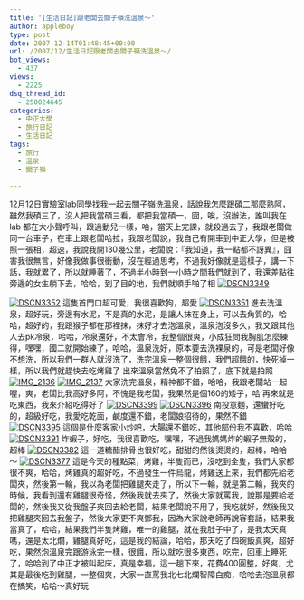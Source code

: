 ```yaml
---
title: '[生活日記]跟老闆去關子嶺洗溫泉～'
author: appleboy
type: post
date: 2007-12-14T01:48:45+00:00
url: /2007/12/生活日記跟老闆去關子嶺洗溫泉～/
bot_views:
  - 437
views:
  - 2225
dsq_thread_id:
  - 250024645
categories:
  - 中正大學
  - 旅行日記
  - 生活日記
tags:
  - 旅行
  - 溫泉
  - 關子嶺

---
```

12月12日實驗室lab同學找我一起去關子嶺洗溫泉，話說我怎麼跟碩二那麼熟阿，雖然我碩三了，沒人把我當碩三看，都把我當碩一，囧，唉，沒辦法，誰叫我在 lab 都在大小聲呼叫，跟過動兒一樣，哈，當天上完課，就殺過去了，我跟老闆做同一台車子，在車上跟老闆哈拉，我跟老闆說，我自己有開車到中正大學，但是被照一張相，超速，我說我開130幾公里，老闆說：『我知道，我一點都不訝異』，囧害我很無言，好像我做事很衝動，沒在經過思考，不過我好像就是這樣子，講一下話，我就累了，所以就睡著了，不過半小時到一小時之間我們就到了，我還差點往旁邊的女生躺下去，哈哈，到了目的地，我們就順手啪了相 [<img src="https://i1.wp.com/farm3.static.flickr.com/2221/2109064784_4763bda563.jpg?resize=500%2C375&#038;ssl=1" alt="DSCN3349" data-recalc-dims="1" />][1] <!--more-->

[<img src="https://i1.wp.com/farm3.static.flickr.com/2019/2108289361_b5de0831ff.jpg?resize=500%2C375&#038;ssl=1" alt="DSCN3352" data-recalc-dims="1" />][2] 這隻首門口超可愛，我很喜歡狗，超愛 [<img src="https://i0.wp.com/farm3.static.flickr.com/2073/2108289103_236756d084.jpg?resize=500%2C375&#038;ssl=1" alt="DSCN3351" data-recalc-dims="1" />][3] 進去洗溫泉，超好玩，旁邊有水泥，不是真的水泥，是讓人抹在身上，可以去角質的，哈哈，超好的，我跟猴子都在那裡抹，抹好才去泡溫泉，溫泉泡沒多久，我又跟其他人去pk冷泉，哈哈，冷泉還好，不太會冷，我整個很爽，小成狂問我胸肌怎麼練得，嘿嘿，國二就開始練了，哈哈，溫泉洗好，原本要去洗裸泉的，可是老闆好像不想洗，所以我們一群人就沒洗了，洗完溫泉一整個很餓，我們超餓的，快死掉一樣，所以我們就趕快去吃烤雞了 出來溫泉當然免不了拍照了，底下就是拍照 [<img src="https://i0.wp.com/farm3.static.flickr.com/2064/2108285377_f014b4877b.jpg?resize=500%2C375&#038;ssl=1" alt="IMG_2136" data-recalc-dims="1" />][4] [<img src="https://i2.wp.com/farm3.static.flickr.com/2077/2109059538_5c5f40b750.jpg?resize=500%2C375&#038;ssl=1" alt="IMG_2137" data-recalc-dims="1" />][5] 大家洗完溫泉，精神都不錯，哈哈，我跟老闆站一起喔，爽，老闆比我高好多阿，不愧是我老闆，我果然是個160的矮子，哈 再來就是吃東西，我來介紹吃得好了 [<img src="https://i2.wp.com/farm3.static.flickr.com/2338/2109080066_c1cb21775c.jpg?resize=500%2C375&#038;ssl=1" alt="DSCN3399" data-recalc-dims="1" />][6] [<img src="https://i1.wp.com/farm3.static.flickr.com/2110/2109079098_a313fbe853.jpg?resize=500%2C375&#038;ssl=1" alt="DSCN3396" data-recalc-dims="1" />][7] 南投意麵，還蠻好吃的，超級好吃，我愛吃乾面，鹹度還不錯，老闆娘招待的，果然不錯 [<img src="https://i2.wp.com/farm3.static.flickr.com/2287/2108302569_d9e0c7c745.jpg?resize=500%2C375&#038;ssl=1" alt="DSCN3395" data-recalc-dims="1" />][8] 這個是什麼客家小炒吧，大腸還不錯吃，其他部份我不喜歡，哈哈 [<img src="https://i2.wp.com/farm3.static.flickr.com/2328/2109077542_fc8b7214c3.jpg?resize=500%2C375&#038;ssl=1" alt="DSCN3391" data-recalc-dims="1" />][9] 炸蝦子，好吃，我很喜歡吃，嘿嘿，不過我媽媽炸的蝦子無殼的，超棒 [<img src="https://i1.wp.com/farm3.static.flickr.com/2005/2108298443_2e2061d1a5.jpg?resize=500%2C375&#038;ssl=1" alt="DSCN3382" data-recalc-dims="1" />][10] 這一道糖醋排骨也很好吃，甜甜的然後燙燙的，超棒，哈哈～ [<img src="https://i2.wp.com/farm3.static.flickr.com/2014/2109072930_9bf91b1eaa.jpg?resize=500%2C375&#038;ssl=1" alt="DSCN3377" data-recalc-dims="1" />][11] 這是今天的種點菜，烤雞，半隻而已，沒吃到全隻，我們大家都很不爽，哈哈，烤雞真的超好吃，不過發生一件烏龍，烤雞送上來，我們都先給老闆夾，然後第一輪，我以為老闆把雞腿夾走了，所以下一輪，就是第二輪，我夾的時候，我看到還有雞腿很奇怪，然後我就去夾了，然後大家就罵我，說那是要給老闆的，然後我又從我盤子夾回去給老闆，結果老闆說不用了，我吃就好，然後我又把雞腿夾回去我盤子，然後大家更不爽鄧我，因為大家說老師再說客套話，結果我當真了，哈哈，結果我們半隻烤雞，唯一的雞腿，就在我肚子中了，是我太天真嗎，還是太北爛，雞腿真好吃，這是我的結論，哈哈，那天吃了四碗飯真爽，超好吃，果然泡溫泉完跟游泳完一樣，很餓，所以就吃很多東西，吃完，回車上睡死了，哈哈到了中正才被叫起床，真是幸福，這一趟下來，花費400圓整，好爽，尤其是最後吃到雞腿，一整個爽，大家一直罵我北七北爛智障白痴，哈哈去泡溫泉都在搞笑，哈哈～真好玩

 [1]: https://www.flickr.com/photos/appleboy/2109064784/ "DSCN3349 by appleboy46, on Flickr"
 [2]: https://www.flickr.com/photos/appleboy/2108289361/ "DSCN3352 by appleboy46, on Flickr"
 [3]: https://www.flickr.com/photos/appleboy/2108289103/ "DSCN3351 by appleboy46, on Flickr"
 [4]: https://www.flickr.com/photos/appleboy/2108285377/ "IMG_2136 by appleboy46, on Flickr"
 [5]: https://www.flickr.com/photos/appleboy/2109059538/ "IMG_2137 by appleboy46, on Flickr"
 [6]: https://www.flickr.com/photos/appleboy/2109080066/ "DSCN3399 by appleboy46, on Flickr"
 [7]: https://www.flickr.com/photos/appleboy/2109079098/ "DSCN3396 by appleboy46, on Flickr"
 [8]: https://www.flickr.com/photos/appleboy/2108302569/ "DSCN3395 by appleboy46, on Flickr"
 [9]: https://www.flickr.com/photos/appleboy/2109077542/ "DSCN3391 by appleboy46, on Flickr"
 [10]: https://www.flickr.com/photos/appleboy/2108298443/ "DSCN3382 by appleboy46, on Flickr"
 [11]: https://www.flickr.com/photos/appleboy/2109072930/ "DSCN3377 by appleboy46, on Flickr"